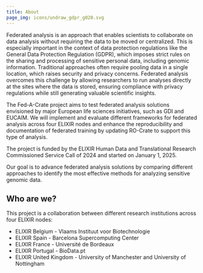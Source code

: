 ```yaml
---
title: About
page_img: icons/undraw_gdpr_g020.svg
---
```



Federated analysis is an approach that enables scientists to collaborate on data analysis without requiring the data to be moved or centralized. This is especially important in the context of data protection regulations like the General Data Protection Regulation (GDPR), which imposes strict rules on the sharing and processing of sensitive personal data, including genomic information.
Traditional approaches often require pooling data in a single location, which raises security and privacy concerns. Federated analysis overcomes this challenge by allowing researchers to run analyses directly at the sites where the data is stored, ensuring compliance with privacy regulations while still generating valuable scientific insights.

The Fed-A-Crate project aims to test federated analysis solutions envisioned by major European life sciences initiatives, such as GDI and EUCAIM. We will implement and evaluate different frameworks for federated analysis across four ELIXIR nodes and enhance the reproducibility and documentation of federated training by updating RO-Crate to support this type of analysis.

The project is funded by the ELIXIR Human Data and Translational Research Commissioned Service Call of 2024 and started on January 1, 2025.

Our goal is to advance federated analysis solutions by comparing different approaches to identify the most effective methods for analyzing sensitive genomic data.

## Who are we?

This project is a collaboration between different research institutions across four ELIXIR nodes:

- ELIXIR Belgium - Vlaams Instituut voor Biotechnologie
- ELIXIR Spain - Barcelona Supercomputing Center
- ELIXIR France - Université de Bordeaux
- ELIXIR Portugal - BioData.pt
- ELIXIR United Kingdom - University of Manchester and University of Nottingham